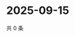 # 2025-09-15

共 0 条

<!-- BEGIN ZHIHUQUESTIONS -->
<!-- 最后更新时间 Mon Sep 15 2025 15:12:30 GMT+0800 (China Standard Time) -->

<!-- END ZHIHUQUESTIONS -->
